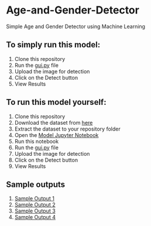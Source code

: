 # Age-and-Gender-Detector
Simple Age and Gender Detector using Machine Learning
## To simply run this model:
1. Clone this repository
2. Run the [gui.py](https://github.com/Anuacc06/Age-and-Gender-Detector/blob/main/gui1.py) file
3. Upload the image for detection
4. Click on the Detect button
5. View Results

## To run this model yourself:
1. Clone this repository
2. Download the dataset from [here](https://www.kaggle.com/datasets/jangedoo/utkface-new)
3. Extract the dataset to your repository folder
4. Open the [Model Jupyter Notebook](https://github.com/Anuacc06/Age-and-Gender-Detector/blob/main/agegender.ipynb)
5. Run this notebook
6. Run the [gui.py](https://github.com/Anuacc06/Age-and-Gender-Detector/blob/main/gui1.py) file
3. Upload the image for detection
4. Click on the Detect button
5. View Results

## Sample outputs
1. [Sample Output 1](https://github.com/Anuacc06/Age-and-Gender-Detector/blob/main/Output_Image_1.png)
2. [Sample Output 2](https://github.com/Anuacc06/Age-and-Gender-Detector/blob/main/Output_Image_2.png)
3. [Sample Output 3](https://github.com/Anuacc06/Age-and-Gender-Detector/blob/main/Output_Image_3.png)
4. [Sample Output 4](https://github.com/Anuacc06/Age-and-Gender-Detector/blob/main/Output_Image_4.png)
